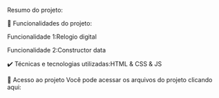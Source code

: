 Resumo do projeto:

🔨 Funcionalidades do projeto:

Funcionalidade 1:Relogio digital

Funcionalidade 2:Constructor data

✔️ Técnicas e tecnologias utilizadas:HTML & CSS & JS

📁 Acesso ao projeto Você pode acessar os arquivos do projeto clicando aqui:
